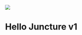 [![](https://v3.juncture-digital.org/images/wb.svg)](https://v3.juncture-digital.org/wb)

# Hello Juncture v1
